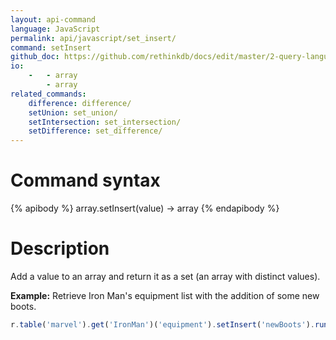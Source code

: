 ```yaml
---
layout: api-command 
language: JavaScript
permalink: api/javascript/set_insert/
command: setInsert 
github_doc: https://github.com/rethinkdb/docs/edit/master/2-query-language/api/javascript/document-manipulation/setInsert.md
io:
    -   - array
        - array
related_commands:
    difference: difference/
    setUnion: set_union/
    setIntersection: set_intersection/
    setDifference: set_difference/
---
```


# Command syntax #

{% apibody %}
array.setInsert(value) &rarr; array
{% endapibody %}

# Description #

Add a value to an array and return it as a set (an array with distinct values).

__Example:__ Retrieve Iron Man's equipment list with the addition of some new boots.

```js
r.table('marvel').get('IronMan')('equipment').setInsert('newBoots').run(conn, callback)
```


